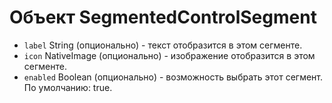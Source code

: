 # Объект SegmentedControlSegment

* `label` String (опционально) - текст отобразится в этом сегменте.
* `icon` NativeImage (опционально) - изображение отобразится в этом сегменте.
* `enabled` Boolean (опционально) - возможность выбрать этот сегмент. По умолчанию: true.